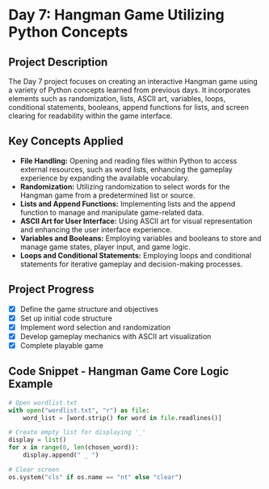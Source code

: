 # Day 7: Hangman Game Utilizing Python Concepts

## Project Description

The Day 7 project focuses on creating an interactive Hangman game using a variety of Python concepts learned from previous days. It incorporates elements such as randomization, lists, ASCII art, variables, loops, conditional statements, booleans, append functions for lists, and screen clearing for readability within the game interface.

## Key Concepts Applied

- **File Handling:** Opening and reading files within Python to access external resources, such as word lists, enhancing the gameplay experience by expanding the available vocabulary.
- **Randomization:** Utilizing randomization to select words for the Hangman game from a predetermined list or source.
- **Lists and Append Functions:** Implementing lists and the append function to manage and manipulate game-related data.
- **ASCII Art for User Interface:** Using ASCII art for visual representation and enhancing the user interface experience.
- **Variables and Booleans:** Employing variables and booleans to store and manage game states, player input, and game logic.
- **Loops and Conditional Statements:** Employing loops and conditional statements for iterative gameplay and decision-making processes.

## Project Progress

- [x] Define the game structure and objectives
- [x] Set up initial code structure
- [x] Implement word selection and randomization
- [x] Develop gameplay mechanics with ASCII art visualization
- [x] Complete playable game

## Code Snippet - Hangman Game Core Logic Example

```python
# Open wordlist.txt
with open("wordlist.txt", "r") as file:
    word_list = [word.strip() for word in file.readlines()]

# Create empty list for displaying '_'
display = list()
for x in range(0, len(chosen_word)):
    display.append(" _ ")

# Clear screen
os.system("cls" if os.name == "nt" else "clear")